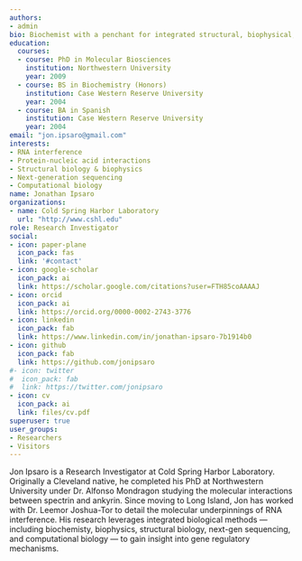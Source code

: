 ```yaml
---
authors:
- admin
bio: Biochemist with a penchant for integrated structural, biophysical, and computational methods.
education:
  courses:
  - course: PhD in Molecular Biosciences
    institution: Northwestern University
    year: 2009
  - course: BS in Biochemistry (Honors)
    institution: Case Western Reserve University
    year: 2004
  - course: BA in Spanish
    institution: Case Western Reserve University
    year: 2004
email: "jon.ipsaro@gmail.com"
interests:
- RNA interference
- Protein-nucleic acid interactions
- Structural biology & biophysics
- Next-generation sequencing
- Computational biology
name: Jonathan Ipsaro
organizations:
- name: Cold Spring Harbor Laboratory
  url: "http://www.cshl.edu"
role: Research Investigator
social:
- icon: paper-plane
  icon_pack: fas
  link: '#contact'
- icon: google-scholar
  icon_pack: ai
  link: https://scholar.google.com/citations?user=FTH85coAAAAJ
- icon: orcid
  icon_pack: ai
  link: https://orcid.org/0000-0002-2743-3776
- icon: linkedin
  icon_pack: fab
  link: https://www.linkedin.com/in/jonathan-ipsaro-7b1914b0
- icon: github
  icon_pack: fab
  link: https://github.com/jonipsaro
#- icon: twitter
#  icon_pack: fab
#  link: https://twitter.com/jonipsaro
- icon: cv
  icon_pack: ai
  link: files/cv.pdf
superuser: true
user_groups:
- Researchers
- Visitors
---
```


Jon Ipsaro is a Research Investigator at Cold Spring Harbor Laboratory. Originally a Cleveland native, he completed his PhD at Northwestern University under Dr. Alfonso Mondragon studying the molecular interactions between spectrin and ankyrin.  Since moving to Long Island, Jon has worked with Dr. Leemor Joshua-Tor to detail the molecular underpinnings of RNA interference. His research leverages integrated biological methods &mdash; including biochemisty, biophysics, structural biology, next-gen sequencing, and computational biology &mdash; to gain insight into gene regulatory mechanisms.
